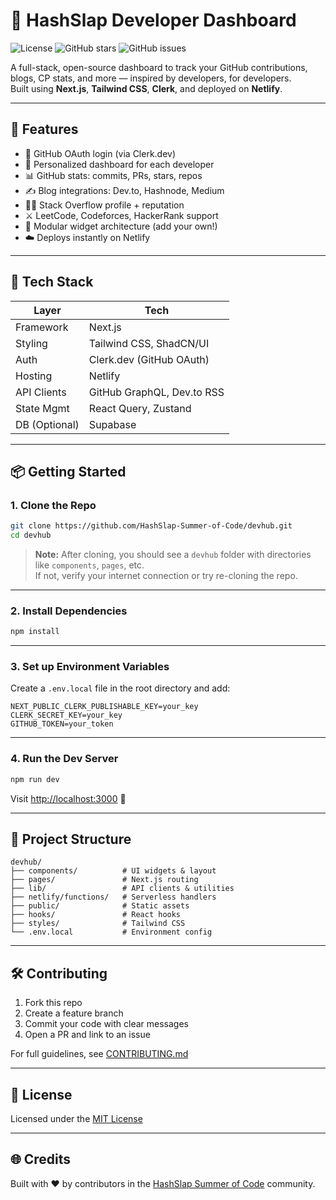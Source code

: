 # 🧩 HashSlap Developer Dashboard

![License](https://img.shields.io/badge/license-MIT-brightgreen)
![GitHub stars](https://img.shields.io/github/stars/HashSlap-Summer-of-Code/devhub)
![GitHub issues](https://img.shields.io/github/issues/HashSlap-Summer-of-Code/devhub)

A full-stack, open-source dashboard to track your GitHub contributions, blogs, CP stats, and more — inspired by developers, for developers.  
Built using **Next.js**, **Tailwind CSS**, **Clerk**, and deployed on **Netlify**.

---

## 🚀 Features

- 🔐 GitHub OAuth login (via Clerk.dev)
- 🧠 Personalized dashboard for each developer
- 📊 GitHub stats: commits, PRs, stars, repos
- ✍️ Blog integrations: Dev.to, Hashnode, Medium
- 🧑‍💻 Stack Overflow profile + reputation
- ⚔️ LeetCode, Codeforces, HackerRank support
- 🔧 Modular widget architecture (add your own!)
- ☁️ Deploys instantly on Netlify

---

## 🧱 Tech Stack

| Layer        | Tech                           |
|--------------|--------------------------------|
| Framework    | Next.js                        |
| Styling      | Tailwind CSS, ShadCN/UI        |
| Auth         | Clerk.dev (GitHub OAuth)       |
| Hosting      | Netlify                        |
| API Clients  | GitHub GraphQL, Dev.to RSS     |
| State Mgmt   | React Query, Zustand           |
| DB (Optional)| Supabase                       |

---

## 📦 Getting Started

### 1. Clone the Repo

```bash
git clone https://github.com/HashSlap-Summer-of-Code/devhub.git
cd devhub
```

> **Note:** After cloning, you should see a `devhub` folder with directories like `components`, `pages`, etc.  
> If not, verify your internet connection or try re-cloning the repo.

---

### 2. Install Dependencies

```bash
npm install
```

---

### 3. Set up Environment Variables

Create a `.env.local` file in the root directory and add:

```env
NEXT_PUBLIC_CLERK_PUBLISHABLE_KEY=your_key
CLERK_SECRET_KEY=your_key
GITHUB_TOKEN=your_token
```

---

### 4. Run the Dev Server

```bash
npm run dev
```

Visit [http://localhost:3000](http://localhost:3000) 🎉

---

## 🔧 Project Structure

```
devhub/
├── components/          # UI widgets & layout
├── pages/               # Next.js routing
├── lib/                 # API clients & utilities
├── netlify/functions/   # Serverless handlers
├── public/              # Static assets
├── hooks/               # React hooks
├── styles/              # Tailwind CSS
└── .env.local           # Environment config
```

---

## 🛠 Contributing

1. Fork this repo  
2. Create a feature branch  
3. Commit your code with clear messages  
4. Open a PR and link to an issue  

For full guidelines, see [CONTRIBUTING.md](./CONTRIBUTING.md)

---

## 📜 License

Licensed under the [MIT License](./LICENSE)

---

## 🌐 Credits

Built with ❤️ by contributors in the [HashSlap Summer of Code](https://hashslap.dev) community.

